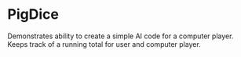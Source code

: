 # PigDice
Demonstrates ability to create a simple AI code for a computer player. Keeps track of a running total for user and computer player.
